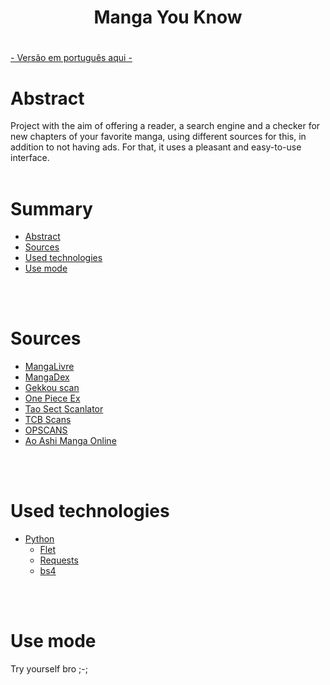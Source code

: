 <h1 align="center">Manga You Know<h1>

#### 
[- Versão em português aqui -](https://github.com/ReiLoko4/manga-you-know/blob/main/README.md)
<br>

# Abstract

Project with the aim of offering a reader, a search engine and a checker for new chapters of your favorite manga, using different sources for this, in addition to not having ads. For that, it uses a pleasant and easy-to-use interface.
<br>
<br>

# Summary

- [Abstract](#abstract)
- [Sources](#sources)
- [Used technologies](#used-technologies)
- [Use mode](#use-mode)
<br>
<br>

# Sources
- [MangaLivre](https://mangalivre.net)
- [MangaDex](https://mangadex.org)
- [Gekkou scan](https://gekkou.com.br)
- [One Piece Ex](https://onepieceex.net)
- [Tao Sect Scanlator](https://taosect.com/)
- [TCB Scans](https://tcbscans.com/)
- [OPSCANS](https://opscans.com/)
- [Ao Ashi Manga Online](https://ao-ashimanga.com/)

<br>
<br>

# Used technologies
- [Python](https://python.org)
  - [Flet](https://flet.dev)
  - [Requests](https://pypi.org/project/requests/)
  - [bs4](https://pypi.org/project/beautifulsoup4/)


<br>
<br>

# Use mode

Try yourself bro ;-;
